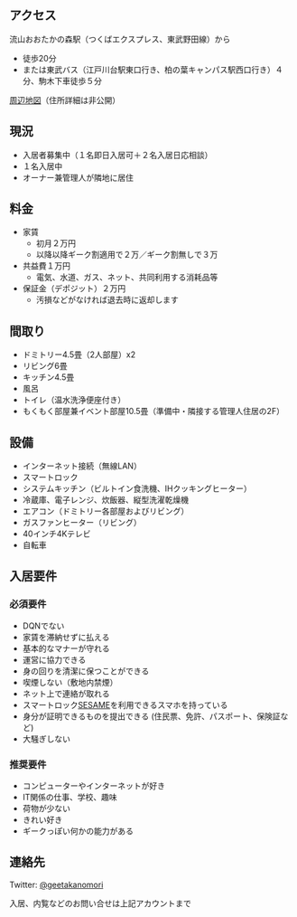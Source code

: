 　

## アクセス
流山おおたかの森駅（つくばエクスプレス、東武野田線）から
* 徒歩20分
* または東武バス（江戸川台駅東口行き、柏の葉キャンパス駅西口行き）４分、駒木下車徒歩５分

[周辺地図](https://drive.google.com/open?id=1WKVXbXgkUtFrii1tMolxQxDgWRo-SJ-_&usp=sharing)（住所詳細は非公開）

## 現況
* 入居者募集中（１名即日入居可＋２名入居日応相談）
* １名入居中
* オーナー兼管理人が隣地に居住

## 料金
* 家賃
  * 初月２万円
  * 以降以降ギーク割適用で２万／ギーク割無しで３万
* 共益費１万円
  * 電気、水道、ガス、ネット、共同利用する消耗品等
* 保証金（デポジット）２万円
  * 汚損などがなければ退去時に返却します

## 間取り
* ドミトリー4.5畳（2人部屋）x2
* リビング6畳
* キッチン4.5畳
* 風呂
* トイレ（温水洗浄便座付き）
* もくもく部屋兼イベント部屋10.5畳（準備中・隣接する管理人住居の2F）

## 設備
* インターネット接続（無線LAN）
* スマートロック
* システムキッチン（ビルトイン食洗機、IHクッキングヒーター）
* 冷蔵庫、電子レンジ、炊飯器、縦型洗濯乾燥機
* エアコン（ドミトリー各部屋およびリビング）
* ガスファンヒーター（リビング）
* 40インチ4Kテレビ
* 自転車

## 入居要件

### 必須要件
* DQNでない
* 家賃を滞納せずに払える
* 基本的なマナーが守れる
* 運営に協力できる
* 身の回りを清潔に保つことができる
* 喫煙しない（敷地内禁煙）
* ネット上で連絡が取れる
* スマートロック[SESAME](https://jp.candyhouse.co/)を利用できるスマホを持っている
* 身分が証明できるものを提出できる (住民票、免許、パスポート、保険証など)
* 大騒ぎしない

### 推奨要件
* コンピューターやインターネットが好き
* IT関係の仕事、学校、趣味
* 荷物が少ない
* きれい好き
* ギークっぽい何かの能力がある

## 連絡先
Twitter: [@geetakanomori](https://twitter.com/geetakanomori)

入居、内覧などのお問い合せは上記アカウントまで
